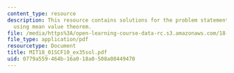 ```yaml
---
content_type: resource
description: This resource contains solutions for the problem statements related to
  using mean value theorem.
file: /media/https%3A/open-learning-course-data-rc.s3.amazonaws.com/18-01sc-single-variable-calculus-fall-2010/0779a559464b16a018a0508a08449470_MIT18_01SCF10_ex35sol.pdf
file_type: application/pdf
resourcetype: Document
title: MIT18_01SCF10_ex35sol.pdf
uid: 0779a559-464b-16a0-18a0-508a08449470
---
```

